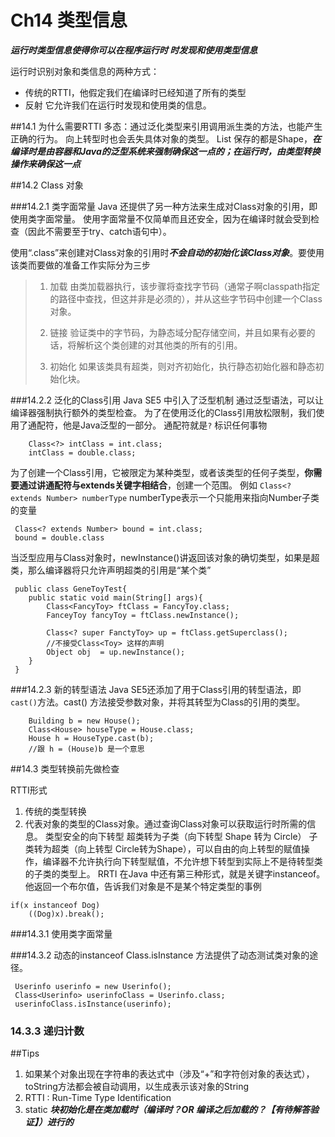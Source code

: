 # Ch14 类型信息
***运行时类型信息使得你可以在程序运行时
时发现和使用类型信息***

运行时识别对象和类信息的两种方式：

- 传统的RTTI，他假定我们在编译时已经知道了所有的类型
- 反射 它允许我们在运行时发现和使用类的信息。

##14.1 为什么需要RTTI
多态：通过泛化类型来引用调用派生类的方法，也能产生正确的行为。
向上转型时也会丢失具体对象的类型。
List<Shape> 保存的都是Shape，***在编译时是由容器和Java的泛型系统来强制确保这一点的；在运行时，由类型转换操作来确保这一点***

##14.2 Class 对象

###14.2.1 类字面常量
Java 还提供了另一种方法来生成对Class对象的引用，即使用类字面常量。
使用字面常量不仅简单而且还安全，因为在编译时就会受到检查（因此不需要至于try、catch语句中）。

使用“.class”来创建对Class对象的引用时***不会自动的初始化该Class对象***。要使用该类而要做的准备工作实际分为三步
>1. 加载
>由类加载器执行，该步骤将查找字节码（通常子啊classpath指定的路径中查找，但这并非是必须的），并从这些字节码中创建一个Class对象。
>
>2. 链接
>验证类中的字节码，为静态域分配存储空间，并且如果有必要的话，将解析这个类创建的对其他类的所有的引用。
>
>3. 初始化
>如果该类具有超类，则对齐初始化，执行静态初始化器和静态初始化块。

###14.2.2 泛化的Class引用
Java SE5 中引入了泛型机制
通过泛型语法，可以让编译器强制执行额外的类型检查。
为了在使用泛化的Class引用放松限制，我们使用了通配符，他是Java泛型的一部分。
通配符就是`?` 标识任何事物

```
    Class<?> intClass = int.class;
    intClass = double.class;
```
 
为了创建一个Class引用，它被限定为某种类型，或者该类型的任何子类型，**你需要通过讲通配符与extends关键字相结合**，创建一个范围。
例如 `Class<? extends Number> numberType` numberType表示一个只能用来指向Number子类的变量

```
 Class<? extends Number> bound = int.class;
 bound = double.class
```
当泛型应用与Class对象时，newInstance()讲返回该对象的确切类型，如果是超类，那么编译器将只允许声明超类的引用是“某个类”

```
 public class GeneToyTest{
    public static void main(String[] args){
        Class<FancyToy> ftClass = FancyToy.class;
        FanceyToy fancyToy = ftClass.newInstance();

        Class<? super FanctyToy> up = ftClass.getSuperclass();
        //不接受Class<Toy> 这样的声明
        Object obj  = up.newInstance(); 
    }
 }
```

###14.2.3 新的转型语法
Java SE5还添加了用于Class引用的转型语法，即`cast()`方法。cast() 方法接受参数对象，并将其转型为Class的引用的类型。

```
    Building b = new House();
    Class<House> houseType = House.class; 
    House h = HouseType.cast(b);
    //跟 h = (House)b 是一个意思
```

##14.3 类型转换前先做检查

RTTI形式
1. 传统的类型转换
2. 代表对象的类型的Class对象。通过查询Class对象可以获取运行时所需的信息。
类型安全的向下转型 超类转为子类（向下转型 Shape 转为 Circle） 子类转为超类（向上转型 Circle转为Shape），可以自由的向上转型的赋值操作，编译器不允许执行向下转型赋值，不允许想下转型到实际上不是待转型类的子类的类型上。
RRTI 在Java 中还有第三种形式，就是关键字instanceof。他返回一个布尔值，告诉我们对象是不是某个特定类型的事例

```
if(x instanceof Dog)
    ((Dog)x).break();
```

###14.3.1 使用类字面常量

###14.3.2 动态的instanceof
Class.isInstance 方法提供了动态测试类对象的途径。

```
 Userinfo userinfo = new Userinfo();
 Class<Userinfo> userinfoClass = Userinfo.class;
 userinfoClass.isInstance(userinfo);
```

### 14.3.3 递归计数



##Tips
1. 如果某个对象出现在字符串的表达式中（涉及“+”和字符创对象的表达式），toString方法都会被自动调用，以生成表示该对象的String
2. RTTI : Run-Time Type Identification
3. static ***块初始化是在类加载时（编译时？OR 编译之后加载的？【有待解答验证】）进行的***
